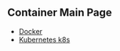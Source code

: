 ## Container Main Page

 - [Docker](container/docker/README.md)
 - [Kubernetes k8s](container/kubernetes.md)

 